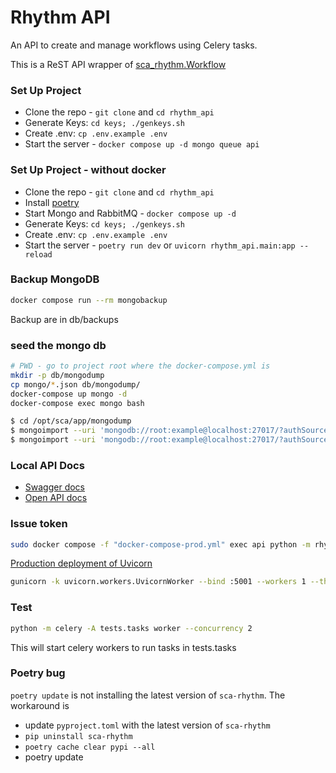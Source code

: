 # Rhythm API
An API to create and manage workflows using Celery tasks.

This is a ReST API wrapper of [sca_rhythm.Workflow](https://pypi.org/project/sca-rhythm/)


### Set Up Project
- Clone the repo - `git clone` and `cd rhythm_api`
- Generate Keys: `cd keys; ./genkeys.sh`
- Create .env: `cp .env.example .env`
- Start the server - `docker compose up -d mongo queue api`

### Set Up Project - without docker
- Clone the repo - `git clone` and `cd rhythm_api`
- Install [poetry](https://python-poetry.org/docs/)
- Start Mongo and RabbitMQ - `docker compose up -d`
- Generate Keys: `cd keys; ./genkeys.sh`
- Create .env: `cp .env.example .env`
- Start the server - `poetry run dev` or `uvicorn rhythm_api.main:app --reload`

### Backup MongoDB
```bash
docker compose run --rm mongobackup
```
Backup are in db/backups


### seed the mongo db
```bash
# PWD - go to project root where the docker-compose.yml is
mkdir -p db/mongodump
cp mongo/*.json db/mongodump/
docker-compose up mongo -d
docker-compose exec mongo bash

$ cd /opt/sca/app/mongodump
$ mongoimport --uri 'mongodb://root:example@localhost:27017/?authSource=admin' --jsonArray --db celery --collection celery_taskmeta --file celery_taskmeta.json
$ mongoimport --uri 'mongodb://root:example@localhost:27017/?authSource=admin' --jsonArray --db celery --collection workflow_meta --file workflow_meta.json
```

### Local API Docs
- [Swagger docs](http://127.0.0.1:5000/docs#/)
- [Open API docs](http://127.0.0.1:5000/redoc)

### Issue token
```bash
sudo docker compose -f "docker-compose-prod.yml" exec api python -m rhythm_api.scripts.issue_token --sub <app-id>
```


[Production deployment of Uvicorn](https://www.uvicorn.org/deployment/#gunicorn)
```bash
gunicorn -k uvicorn.workers.UvicornWorker --bind :5001 --workers 1 --threads 1 --timeout 0 rhythm_api.main:app
```

### Test
```bash
python -m celery -A tests.tasks worker --concurrency 2
```

This will start celery workers to run tasks in tests.tasks


### Poetry bug

`poetry update` is not installing the latest version of `sca-rhythm`. The workaround is
- update `pyproject.toml` with the latest version of `sca-rhythm`
- `pip uninstall sca-rhythm`
- `poetry cache clear pypi --all`
- poetry update
